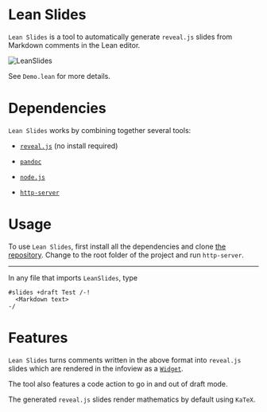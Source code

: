 # Lean Slides

`Lean Slides` is a tool to 
automatically generate `reveal.js` slides 
from Markdown comments in the Lean editor.

![LeanSlides](https://github.com/0art0/lean-slides/assets/18333981/29029c7b-f586-45a1-b203-ffdc66a41049)

See `Demo.lean` for more details.

# Dependencies

`Lean Slides` works by combining together several tools:

- [`reveal.js`](https://revealjs.com/) (no install required)

- [`pandoc`](https://pandoc.org/)

- [`node.js`](https://nodejs.org/en)

- [`http-server`](https://www.npmjs.com/package/http-server)

# Usage

To use `Lean Slides`, first install all the dependencies
and clone [the repository](https://github.com/0art0/lean-slides/).
Change to the root folder of the project and run `http-server`.

---

In any file that imports `LeanSlides`, type

```lean
#slides +draft Test /-!
  <Markdown text>
-/
```

# Features

`Lean Slides` turns comments written in the above format
into `reveal.js` slides which are rendered in the infoview
as a [`Widget`](https://github.com/EdAyers/ProofWidgets4).

The tool also features a code action to 
go in and out of draft mode.

The generated `reveal.js` slides
render mathematics by default
using `KaTeX`.

